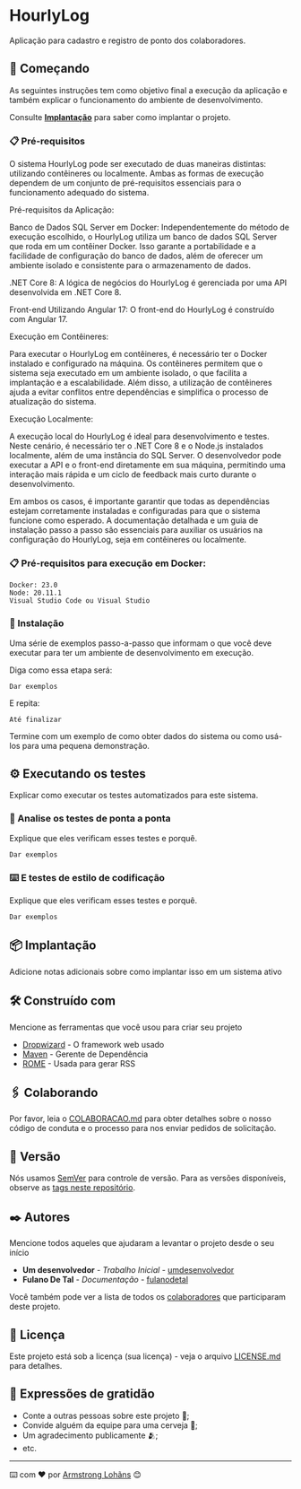 # HourlyLog

Aplicação para cadastro e registro de ponto dos colaboradores.

## 🚀 Começando

As seguintes instruções tem como objetivo final a execução da aplicação e também explicar o funcionamento do ambiente de desenvolvimento.

Consulte **[Implantação](#-implanta%C3%A7%C3%A3o)** para saber como implantar o projeto.

### 📋 Pré-requisitos
O sistema HourlyLog pode ser executado de duas maneiras distintas: utilizando contêineres ou localmente. Ambas as formas de execução dependem de um conjunto de pré-requisitos essenciais para o funcionamento adequado do sistema.

Pré-requisitos da Aplicação:

Banco de Dados SQL Server em Docker: Independentemente do método de execução escolhido, o HourlyLog utiliza um banco de dados SQL Server que roda em um contêiner Docker. Isso garante a portabilidade e a facilidade de configuração do banco de dados, além de oferecer um ambiente isolado e consistente para o armazenamento de dados.

.NET Core 8: A lógica de negócios do HourlyLog é gerenciada por uma API desenvolvida em .NET Core 8.

Front-end Utilizando Angular 17: O front-end do HourlyLog é construído com Angular 17.

Execução em Contêineres:

Para executar o HourlyLog em contêineres, é necessário ter o Docker instalado e configurado na máquina. Os contêineres permitem que o sistema seja executado em um ambiente isolado, o que facilita a implantação e a escalabilidade. Além disso, a utilização de contêineres ajuda a evitar conflitos entre dependências e simplifica o processo de atualização do sistema.

Execução Localmente:

A execução local do HourlyLog é ideal para desenvolvimento e testes. Neste cenário, é necessário ter o .NET Core 8 e o Node.js instalados localmente, além de uma instância do SQL Server. O desenvolvedor pode executar a API e o front-end diretamente em sua máquina, permitindo uma interação mais rápida e um ciclo de feedback mais curto durante o desenvolvimento.

Em ambos os casos, é importante garantir que todas as dependências estejam corretamente instaladas e configuradas para que o sistema funcione como esperado. A documentação detalhada e um guia de instalação passo a passo são essenciais para auxiliar os usuários na configuração do HourlyLog, seja em contêineres ou localmente.

### 📋 Pré-requisitos para execução em Docker:
```
Docker: 23.0 
Node: 20.11.1
Visual Studio Code ou Visual Studio
```

### 🔧 Instalação

Uma série de exemplos passo-a-passo que informam o que você deve executar para ter um ambiente de desenvolvimento em execução.

Diga como essa etapa será:

```
Dar exemplos
```

E repita:

```
Até finalizar
```

Termine com um exemplo de como obter dados do sistema ou como usá-los para uma pequena demonstração.

## ⚙️ Executando os testes

Explicar como executar os testes automatizados para este sistema.

### 🔩 Analise os testes de ponta a ponta

Explique que eles verificam esses testes e porquê.

```
Dar exemplos
```

### ⌨️ E testes de estilo de codificação

Explique que eles verificam esses testes e porquê.

```
Dar exemplos
```

## 📦 Implantação

Adicione notas adicionais sobre como implantar isso em um sistema ativo

## 🛠️ Construído com

Mencione as ferramentas que você usou para criar seu projeto

* [Dropwizard](http://www.dropwizard.io/1.0.2/docs/) - O framework web usado
* [Maven](https://maven.apache.org/) - Gerente de Dependência
* [ROME](https://rometools.github.io/rome/) - Usada para gerar RSS

## 🖇️ Colaborando

Por favor, leia o [COLABORACAO.md](https://gist.github.com/usuario/linkParaInfoSobreContribuicoes) para obter detalhes sobre o nosso código de conduta e o processo para nos enviar pedidos de solicitação.

## 📌 Versão

Nós usamos [SemVer](http://semver.org/) para controle de versão. Para as versões disponíveis, observe as [tags neste repositório](https://github.com/suas/tags/do/projeto). 

## ✒️ Autores

Mencione todos aqueles que ajudaram a levantar o projeto desde o seu início

* **Um desenvolvedor** - *Trabalho Inicial* - [umdesenvolvedor](https://github.com/linkParaPerfil)
* **Fulano De Tal** - *Documentação* - [fulanodetal](https://github.com/linkParaPerfil)

Você também pode ver a lista de todos os [colaboradores](https://github.com/usuario/projeto/colaboradores) que participaram deste projeto.

## 📄 Licença

Este projeto está sob a licença (sua licença) - veja o arquivo [LICENSE.md](https://github.com/usuario/projeto/licenca) para detalhes.

## 🎁 Expressões de gratidão

* Conte a outras pessoas sobre este projeto 📢;
* Convide alguém da equipe para uma cerveja 🍺;
* Um agradecimento publicamente 🫂;
* etc.


---
⌨️ com ❤️ por [Armstrong Lohãns](https://gist.github.com/lohhans) 😊